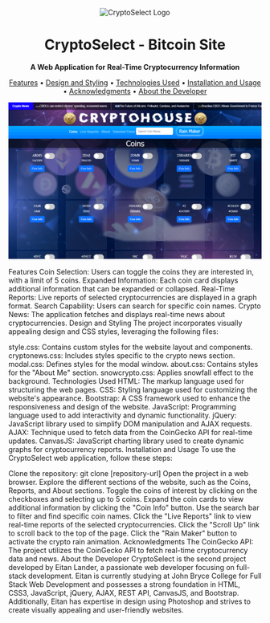 <p align="center">
  <img src="assets/images/sitelogo.png" alt="CryptoSelect Logo" style="width:100px">
</p>
<h1 align="center">CryptoSelect - Bitcoin Site</h1>
<p align="center">
  <strong>A Web Application for Real-Time Cryptocurrency Information</strong>
</p>
<p align="center">
  <a href="#features">Features</a> •
  <a href="#design-and-styling">Design and Styling</a> •
  <a href="#technologies-used">Technologies Used</a> •
  <a href="#installation-and-usage">Installation and Usage</a> •
  <a href="#acknowledgments">Acknowledgments</a> •
  <a href="#about-the-developer">About the Developer</a>
</p>
<p align="center">
  <img src="assets/images/screenshot.png" alt="CryptoSelect Screenshot">
</p>
Features
Coin Selection: Users can toggle the coins they are interested in, with a limit of 5 coins.
Expanded Information: Each coin card displays additional information that can be expanded or collapsed.
Real-Time Reports: Live reports of selected cryptocurrencies are displayed in a graph format.
Search Capability: Users can search for specific coin names.
Crypto News: The application fetches and displays real-time news about cryptocurrencies.
Design and Styling
The project incorporates visually appealing design and CSS styles, leveraging the following files:

style.css: Contains custom styles for the website layout and components.
cryptonews.css: Includes styles specific to the crypto news section.
modal.css: Defines styles for the modal window.
about.css: Contains styles for the "About Me" section.
snowcrypto.css: Applies snowfall effect to the background.
Technologies Used
HTML: The markup language used for structuring the web pages.
CSS: Styling language used for customizing the website's appearance.
Bootstrap: A CSS framework used to enhance the responsiveness and design of the website.
JavaScript: Programming language used to add interactivity and dynamic functionality.
jQuery: JavaScript library used to simplify DOM manipulation and AJAX requests.
AJAX: Technique used to fetch data from the CoinGecko API for real-time updates.
CanvasJS: JavaScript charting library used to create dynamic graphs for cryptocurrency reports.
Installation and Usage
To use the CryptoSelect web application, follow these steps:

Clone the repository: git clone [repository-url]
Open the project in a web browser.
Explore the different sections of the website, such as the Coins, Reports, and About sections.
Toggle the coins of interest by clicking on the checkboxes and selecting up to 5 coins.
Expand the coin cards to view additional information by clicking the "Coin Info" button.
Use the search bar to filter and find specific coin names.
Click the "Live Reports" link to view real-time reports of the selected cryptocurrencies.
Click the "Scroll Up" link to scroll back to the top of the page.
Click the "Rain Maker" button to activate the crypto rain animation.
Acknowledgments
The CoinGecko API: The project utilizes the CoinGecko API to fetch real-time cryptocurrency data and news.
About the Developer
CryptoSelect is the second project developed by Eitan Lander, a passionate web developer focusing on full-stack development. Eitan is currently studying at John Bryce College for Full Stack Web Development and possesses a strong foundation in HTML, CSS3, JavaScript, jQuery, AJAX, REST API, CanvasJS, and Bootstrap. Additionally, Eitan has expertise in design using Photoshop and strives to create visually appealing and user-friendly websites.
